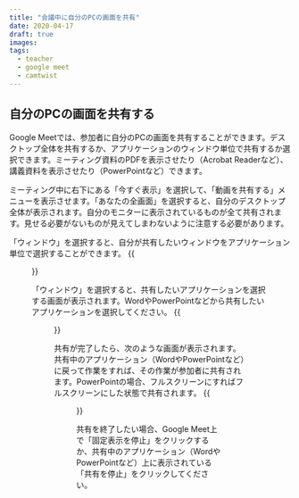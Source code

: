 ```yaml
---
title: "会議中に自分のPCの画面を共有"
date: 2020-04-17
draft: true
images:
tags: 
  - teacher
  - google meet
  - camtwist
---
```


## 自分のPCの画面を共有する
Google Meetでは、参加者に自分のPCの画面を共有することができます。デスクトップ全体を共有するか、アプリケーションのウィンドウ単位で共有するか選択できます。ミーティング資料のPDFを表示させたり（Acrobat Readerなど）、講義資料を表示させたり（PowerPointなど）できます。

ミーティング中に右下にある「今すぐ表示」を選択して、「動画を共有する」メニューを表示させます。「あなたの全画面」を選択すると、自分のデスクトップ全体が表示されます。自分のモニターに表示されているものが全て共有されます。見せる必要がないものが見えてしまわないように注意する必要があります。

「ウィンドウ」を選択すると、自分が共有したいウィンドウをアプリケーション単位で選択することができます。
{{<figure src="1.png" title="「あなたの全画面」か「ウィンドウ」を選択してください" class="center">}}

「ウィンドウ」を選択すると、共有したいアプリケーションを選択する画面が表示されます。WordやPowerPointなどから共有したいアプリケーションを選択してください。
{{<figure src="2.png" title="共有したいアプリケーションの選択" class="center">}}

共有が完了したら、次のような画面が表示されます。共有中のアプリケーション（WordやPowerPointなど）に戻って作業をすれば、その作業が参加者に共有されます。PowerPointの場合、フルスクリーンにすればフルスクリーンにした状態で共有されます。
{{<figure src="3.png" title="共有中" class="center">}}

共有を終了したい場合、Google Meet上で「固定表示を停止」をクリックするか、共有中のアプリケーション（WordやPowerPointなど）上に表示されている「共有を停止」をクリックしてください。
